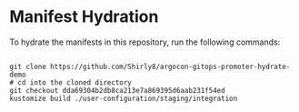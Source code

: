 
# Manifest Hydration

To hydrate the manifests in this repository, run the following commands:

```shell

git clone https://github.com/Shirly8/argocon-gitops-promoter-hydrate-demo
# cd into the cloned directory
git checkout dda69304b2db8ca213e7a869395d6aab231f54ed
kustomize build ./user-configuration/staging/integration
```